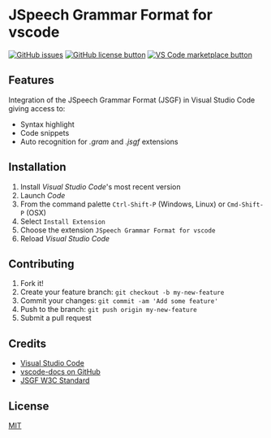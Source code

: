 # JSpeech Grammar Format for vscode

[![GitHub issues](https://img.shields.io/github/issues/ScottishCyclops/jsgf-language.svg)](https://github.com/{}/issues)
[![GitHub license button](https://img.shields.io/github/license/ScottishCyclops/jsgf-language.svg)](https://github.com/{}/LICENSE)
[![VS Code marketplace button](https://vsmarketplacebadge.apphb.com/installs/scottishcyclops.jsgf-language?.svg)](https://marketplace.visualstudio.com/?)


## Features

Integration of the JSpeech Grammar Format (JSGF) in Visual Studio Code giving access to:

- Syntax highlight
- Code snippets
- Auto recognition for *.gram* and *.jsgf* extensions


## Installation

1. Install *Visual Studio Code*'s most recent version
2. Launch *Code*
3. From the command palette `Ctrl-Shift-P` (Windows, Linux) or `Cmd-Shift-P` (OSX)
4. Select `Install Extension`
5. Choose the extension `JSpeech Grammar Format for vscode`
6. Reload *Visual Studio Code*


## Contributing

1. Fork it!
2. Create your feature branch: `git checkout -b my-new-feature`
3. Commit your changes: `git commit -am 'Add some feature'`
4. Push to the branch: `git push origin my-new-feature`
5. Submit a pull request


## Credits

* [Visual Studio Code](https://code.visualstudio.com/)
* [vscode-docs on GitHub](https://github.com/Microsoft/vscode-docs)
* [JSGF W3C Standard](https://www.w3.org/TR/jsgf/)


## License

[MIT](https://github.com/)
